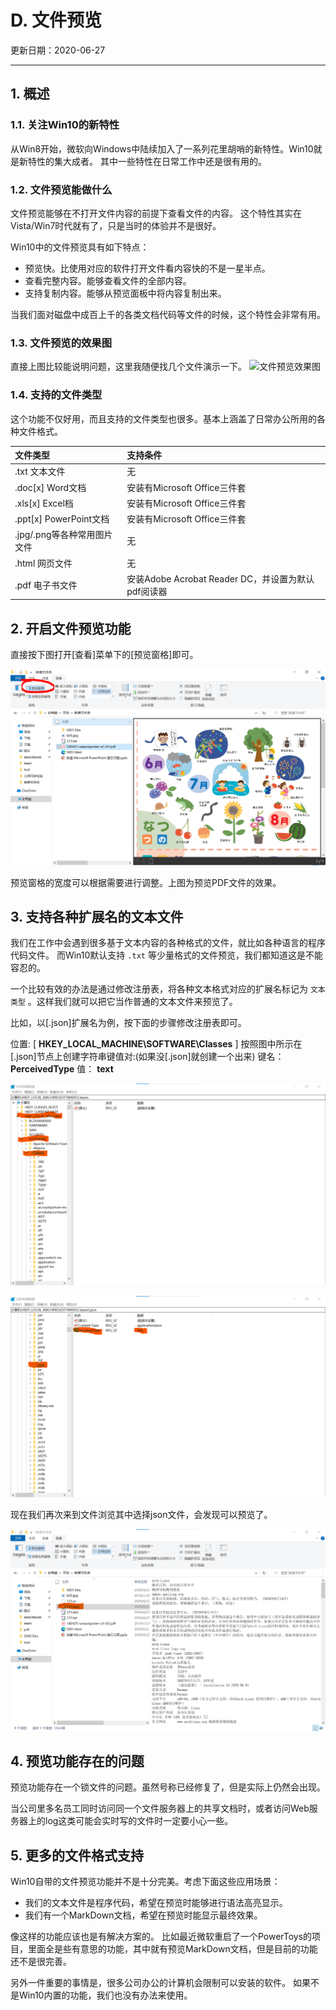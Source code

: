 # D. 文件预览

更新日期：2020-06-27

-----------------------------------------------------

## 1. 概述

### 1.1. 关注Win10的新特性

从Win8开始，微软向Windows中陆续加入了一系列花里胡哨的新特性。Win10就是新特性的集大成者。
其中一些特性在日常工作中还是很有用的。

### 1.2. 文件预览能做什么

文件预览能够在不打开文件内容的前提下查看文件的内容。
这个特性其实在Vista/Win7时代就有了，只是当时的体验并不是很好。

Win10中的文件预览具有如下特点：

- 预览快。比使用对应的软件打开文件看内容快的不是一星半点。
- 查看完整内容。能够查看文件的全部内容。
- 支持复制内容。能够从预览面板中将内容复制出来。

当我们面对磁盘中成百上千的各类文档代码等文件的时候，这个特性会非常有用。

### 1.3. 文件预览的效果图

直接上图比较能说明问题，这里我随便找几个文件演示一下。
![文件预览效果图](S005.files/文件预览效果图.png)

### 1.4. 支持的文件类型

这个功能不仅好用，而且支持的文件类型也很多。基本上涵盖了日常办公所用的各种文件格式。

| 文件类型 | 支持条件
| :------ | :--------
| .txt 文本文件 | 无
| .doc[x] Word文档 | 安装有Microsoft Office三件套
| .xls[x] Excel档 | 安装有Microsoft Office三件套
| .ppt[x] PowerPoint文档 | 安装有Microsoft Office三件套
| .jpg/.png等各种常用图片文件 | 无
| .html 网页文件 | 无
| .pdf 电子书文件 | 安装Adobe Acrobat Reader DC，并设置为默认pdf阅读器

## 2. 开启文件预览功能

直接按下图打开[查看]菜单下的[预览窗格]即可。

![打开文件预览](S005.files/打开文件预览.PNG)

预览窗格的宽度可以根据需要进行调整。上图为预览PDF文件的效果。

## 3. 支持各种扩展名的文本文件

我们在工作中会遇到很多基于文本内容的各种格式的文件，就比如各种语言的程序代码文件。
而Win10默认支持 `.txt` 等少量格式的文件预览，我们都知道这是不能容忍的。

一个比较有效的办法是通过修改注册表，将各种文本格式对应的扩展名标记为 `文本类型` 。这样我们就可以把它当作普通的文本文件来预览了。

比如，以[.json]扩展名为例，按下面的步骤修改注册表即可。

位置: [ __HKEY_LOCAL_MACHINE\SOFTWARE\Classes__ ]
按照图中所示在[.json]节点上创建字符串键值对:(如果没[.json]就创建一个出来)
键名： __PerceivedType__
值： __text__

![修改注册表1](S005.files/修改注册表1.png)

![修改注册表2](S005.files/修改注册表2.png)

现在我们再次来到文件浏览其中选择json文件，会发现可以预览了。

![Json文件预览效果图](S005.files/Json文件预览效果图.png)

## 4. 预览功能存在的问题

预览功能存在一个锁文件的问题。虽然号称已经修复了，但是实际上仍然会出现。

当公司里多名员工同时访问同一个文件服务器上的共享文档时，或者访问Web服务器上的log这类可能会实时写的文件时一定要小心一些。

## 5. 更多的文件格式支持

Win10自带的文件预览功能并不是十分完美。考虑下面这些应用场景：

- 我们的文本文件是程序代码，希望在预览时能够进行语法高亮显示。
- 我们有一个MarkDown文档，希望在预览时能显示最终效果。

像这样的功能应该也是有解决方案的。
比如最近微软重启了一个PowerToys的项目，里面全是些有意思的功能，其中就有预览MarkDown文档，但是目前的功能还不是很完善。

另外一件重要的事情是，很多公司办公的计算机会限制可以安装的软件。
如果不是Win10内置的功能，我们也没有办法来使用。
